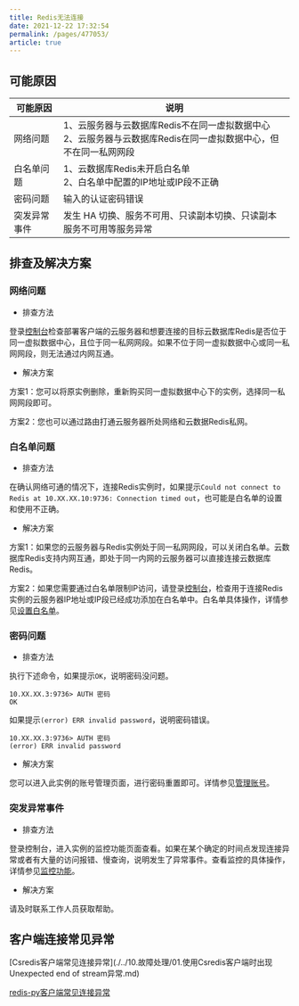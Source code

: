 ```yaml
---
title: Redis无法连接
date: 2021-12-22 17:32:54
permalink: /pages/477053/
article: true
---
```


## 可能原因

| 可能原因     | 说明                                                         |
| ------------ | ------------------------------------------------------------ |
| 网络问题     | 1、云服务器与云数据库Redis不在同一虚拟数据中心<br />2、云服务器与云数据库Redis在同一虚拟数据中心，但不在同一私网网段 |
| 白名单问题   | 1、云数据库Redis未开启白名单<br />2、白名单中配置的IP地址或IP段不正确 |
| 密码问题     | 输入的认证密码错误                                           |
| 突发异常事件 | 发生 HA 切换、服务不可用、只读副本切换、只读副本服务不可用等服务异常 |

## 排查及解决方案

### 网络问题

- 排查方法

登录[控制台](https://console.capitalonline.net/dbinstances)检查部署客户端的云服务器和想要连接的目标云数据库Redis是否位于同一虚拟数据中心，且位于同一私网网段。如果不位于同一虚拟数据中心或同一私网网段，则无法通过内网互通。

- 解决方案

方案1：您可以将原实例删除，重新购买同一虚拟数据中心下的实例，选择同一私网网段即可。

方案2：您也可以通过路由打通云服务器所处网络和云数据Redis私网。

### 白名单问题

- 排查方法

在确认网络可通的情况下，连接Redis实例时，如果提示`Could not connect to Redis at 10.XX.XX.10:9736: Connection timed out`，也可能是白名单的设置和使用不正确。

- 解决方案

方案1：如果您的云服务器与Redis实例处于同一私网网段，可以关闭白名单。云数据库Redis支持内网互通，即处于同一内网的云服务器可以直接连接云数据库Redis。

方案2：如果您需要通过白名单限制IP访问，请登录[控制台](https://console.capitalonline.net/dbinstances)，检查用于连接Redis实例的云服务器IP地址或IP段已经成功添加在白名单中。白名单具体操作，详情参见[设置白名单](./../04.快速入门/01.设置白名单.md)。

### 密码问题

- 排查方法

执行下述命令，如果提示`OK`，说明密码没问题。

```
10.XX.XX.3:9736> AUTH 密码
OK
```

如果提示`(error) ERR invalid password`，说明密码错误。

```
10.XX.XX.3:9736> AUTH 密码
(error) ERR invalid password
```

- 解决方案

您可以进入此实例的账号管理页面，进行密码重置即可。详情参见[管理账号](./../05.操作指南/07.账号与密码/00.创建与管理账号.md)。

### 突发异常事件

- 排查方法

登录控制台，进入实例的监控功能页面查看。如果在某个确定的时间点发现连接异常或者有大量的访问报错、慢查询，说明发生了异常事件。查看监控的具体操作，详情参见[监控功能](./../05.操作指南/06.监控告警/00.监控功能.md)。

- 解决方案

请及时联系工作人员获取帮助。

## 客户端连接常见异常

[Csredis客户端常见连接异常](./../10.故障处理/01.使用Csredis客户端时出现Unexpected end of stream异常.md)

[redis-py客户端常见连接异常](./../10.故障处理/02.使用redis-py客户端时连接集群报错.md)

